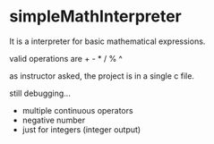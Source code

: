 # simpleMathInterpreter
It is a interpreter for basic mathematical expressions.

valid operations are + - * / % ^

as instructor asked, the project is in a single c file.

still debugging...
  - multiple continuous operators
  - negative number
  - just for integers (integer output)
